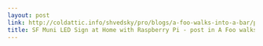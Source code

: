 ```yaml
---
layout: post
link: http://coldattic.info/shvedsky/pro/blogs/a-foo-walks-into-a-bar/posts/98
title: SF Muni LED Sign at Home with Raspberry Pi - post in A Foo walks into a Bar... - blog by Pavel Shved - coldattic.info
---
```

